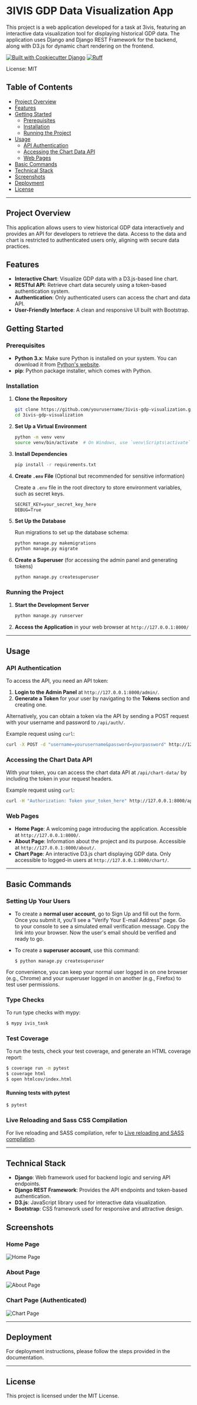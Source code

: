 
# 3IVIS GDP Data Visualization App

This project is a web application developed for a task at 3ivis, featuring an interactive data visualization tool for displaying historical GDP data. The application uses Django and Django REST Framework for the backend, along with D3.js for dynamic chart rendering on the frontend.

[![Built with Cookiecutter Django](https://img.shields.io/badge/built%20with-Cookiecutter%20Django-ff69b4.svg?logo=cookiecutter)](https://github.com/cookiecutter/cookiecutter-django/)
[![Ruff](https://img.shields.io/endpoint?url=https://raw.githubusercontent.com/astral-sh/ruff/main/assets/badge/v2.json)](https://github.com/astral-sh/ruff)

License: MIT

## Table of Contents
- [Project Overview](#project-overview)
- [Features](#features)
- [Getting Started](#getting-started)
  - [Prerequisites](#prerequisites)
  - [Installation](#installation)
  - [Running the Project](#running-the-project)
- [Usage](#usage)
  - [API Authentication](#api-authentication)
  - [Accessing the Chart Data API](#accessing-the-chart-data-api)
  - [Web Pages](#web-pages)
- [Basic Commands](#basic-commands)
- [Technical Stack](#technical-stack)
- [Screenshots](#screenshots)
- [Deployment](#deployment)
- [License](#license)

---

## Project Overview

This application allows users to view historical GDP data interactively and provides an API for developers to retrieve the data. Access to the data and chart is restricted to authenticated users only, aligning with secure data practices.

## Features

- **Interactive Chart**: Visualize GDP data with a D3.js-based line chart.
- **RESTful API**: Retrieve chart data securely using a token-based authentication system.
- **Authentication**: Only authenticated users can access the chart and data API.
- **User-Friendly Interface**: A clean and responsive UI built with Bootstrap.

## Getting Started

### Prerequisites

- **Python 3.x**: Make sure Python is installed on your system. You can download it from [Python's website](https://www.python.org/downloads/).
- **pip**: Python package installer, which comes with Python.

### Installation

1. **Clone the Repository**

   ```bash
   git clone https://github.com/yourusername/3ivis-gdp-visualization.git
   cd 3ivis-gdp-visualization
   ```

2. **Set Up a Virtual Environment**

   ```bash
   python -m venv venv
   source venv/bin/activate  # On Windows, use `venv\Scripts\activate`
   ```

3. **Install Dependencies**

   ```bash
   pip install -r requirements.txt
   ```

4. **Create `.env` File** (Optional but recommended for sensitive information)

   Create a `.env` file in the root directory to store environment variables, such as secret keys.

   ```txt
   SECRET_KEY=your_secret_key_here
   DEBUG=True
   ```

5. **Set Up the Database**

   Run migrations to set up the database schema:

   ```bash
   python manage.py makemigrations
   python manage.py migrate
   ```

6. **Create a Superuser** (for accessing the admin panel and generating tokens)

   ```bash
   python manage.py createsuperuser
   ```

### Running the Project

1. **Start the Development Server**

   ```bash
   python manage.py runserver
   ```

2. **Access the Application** in your web browser at `http://127.0.0.1:8000/`

---

## Usage

### API Authentication

To access the API, you need an API token:

1. **Login to the Admin Panel** at `http://127.0.0.1:8000/admin/`.
2. **Generate a Token** for your user by navigating to the **Tokens** section and creating one.

Alternatively, you can obtain a token via the API by sending a POST request with your username and password to `/api/auth/`.

Example request using `curl`:

```bash
curl -X POST -d "username=yourusername&password=yourpassword" http://127.0.0.1:8000/api/auth/
```

### Accessing the Chart Data API

With your token, you can access the chart data API at `/api/chart-data/` by including the token in your request headers.

Example request using `curl`:

```bash
curl -H "Authorization: Token your_token_here" http://127.0.0.1:8000/api/chart-data/
```

### Web Pages

- **Home Page**: A welcoming page introducing the application. Accessible at `http://127.0.0.1:8000/`.
- **About Page**: Information about the project and its purpose. Accessible at `http://127.0.0.1:8000/about/`.
- **Chart Page**: An interactive D3.js chart displaying GDP data. Only accessible to logged-in users at `http://127.0.0.1:8000/chart/`.

---

## Basic Commands

### Setting Up Your Users

- To create a **normal user account**, go to Sign Up and fill out the form. Once you submit it, you'll see a "Verify Your E-mail Address" page. Go to your console to see a simulated email verification message. Copy the link into your browser. Now the user's email should be verified and ready to go.

- To create a **superuser account**, use this command:

      $ python manage.py createsuperuser

For convenience, you can keep your normal user logged in on one browser (e.g., Chrome) and your superuser logged in on another (e.g., Firefox) to test user permissions.

### Type Checks

To run type checks with mypy:

```bash
$ mypy ivis_task
```

### Test Coverage

To run the tests, check your test coverage, and generate an HTML coverage report:

```bash
$ coverage run -m pytest
$ coverage html
$ open htmlcov/index.html
```

#### Running tests with pytest

```bash
$ pytest
```

### Live Reloading and Sass CSS Compilation

For live reloading and SASS compilation, refer to [Live reloading and SASS compilation](https://cookiecutter-django.readthedocs.io/en/latest/2-local-development/developing-locally.html#using-webpack-or-gulp).

---

## Technical Stack

- **Django**: Web framework used for backend logic and serving API endpoints.
- **Django REST Framework**: Provides the API endpoints and token-based authentication.
- **D3.js**: JavaScript library used for interactive data visualization.
- **Bootstrap**: CSS framework used for responsive and attractive design.

## Screenshots

### Home Page
![Home Page](path/to/home_page_screenshot.png)

### About Page
![About Page](path/to/about_page_screenshot.png)

### Chart Page (Authenticated)
![Chart Page](path/to/chart_page_screenshot.png)

---

## Deployment

For deployment instructions, please follow the steps provided in the documentation.

---

## License

This project is licensed under the MIT License.
